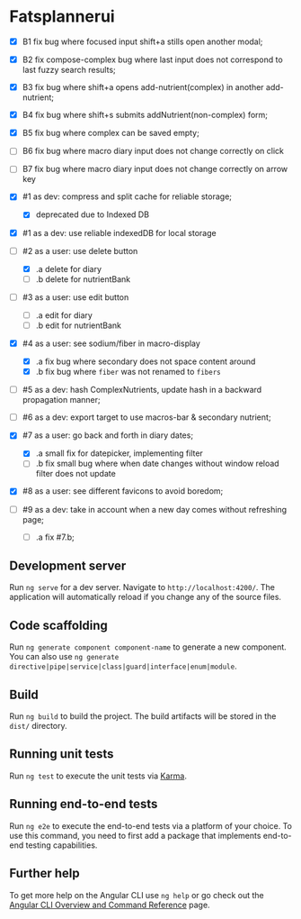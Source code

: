 # Fatsplannerui

- [X] B1 fix bug where focused input shift+a stills open another modal;
- [X] B2 fix compose-complex bug where last input does not correspond to last fuzzy search results;
- [X] B3 fix bug where shift+a opens add-nutrient(complex) in another add-nutrient;
- [X] B4 fix bug where shift+s submits addNutrient(non-complex) form;
- [X] B5 fix bug where complex can be saved empty;
- [ ] B6 fix bug where macro diary input does not change correctly on click
- [ ] B7 fix bug where macro diary input does not change correctly on arrow key

- [X] #1 as dev: compress and split cache for reliable storage;
  - [X] deprecated due to Indexed DB
- [X] #1 as a dev: use reliable indexedDB for local storage
- [ ] #2 as a user: use delete button
  - [X] .a delete for diary
  - [ ] .b delete for nutrientBank
- [ ] #3 as a user: use edit button
  - [ ] .a edit for diary
  - [ ] .b edit for nutrientBank
- [X] #4 as a user: see sodium/fiber in macro-display
  - [X] .a fix bug where secondary does not space content around
  - [X] .b fix bug where `fiber` was not renamed to `fibers`
- [ ] #5 as a dev: hash ComplexNutrients, update hash in a backward propagation manner;
- [ ] #6 as a dev: export target to use macros-bar & secondary nutrient;
- [X] #7 as a user: go back and forth in diary dates;
  - [X] .a small fix for datepicker, implementing filter
  - [ ] .b fix small bug where when date changes without window reload filter does not update
- [X] #8 as a user: see different favicons to avoid boredom;
- [ ] #9 as a dev: take in account when a new day comes without refreshing page;
  - [ ] .a fix #7.b;


 

## Development server

Run `ng serve` for a dev server. Navigate to `http://localhost:4200/`. The application will automatically reload if you change any of the source files.

## Code scaffolding

Run `ng generate component component-name` to generate a new component. You can also use `ng generate directive|pipe|service|class|guard|interface|enum|module`.

## Build

Run `ng build` to build the project. The build artifacts will be stored in the `dist/` directory.

## Running unit tests

Run `ng test` to execute the unit tests via [Karma](https://karma-runner.github.io).

## Running end-to-end tests

Run `ng e2e` to execute the end-to-end tests via a platform of your choice. To use this command, you need to first add a package that implements end-to-end testing capabilities.

## Further help

To get more help on the Angular CLI use `ng help` or go check out the [Angular CLI Overview and Command Reference](https://angular.io/cli) page.
